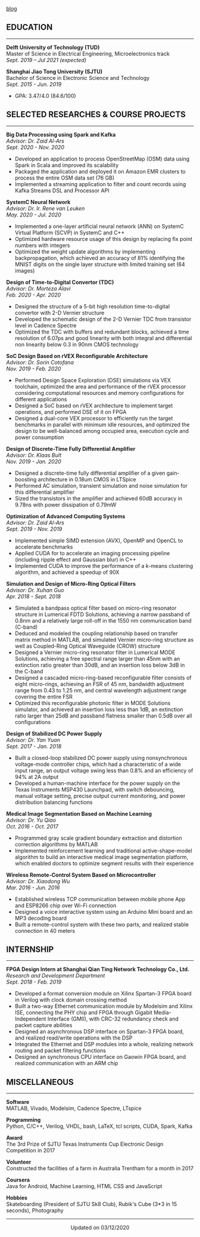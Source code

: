 <!-- # **Tianli Song** -->
<!-- - hcxxstl@gmail.com -->

[blog](posts/hacks.html)

## **EDUCATION**

---
**Delft University of Technology (TUD)**  
Master of Science in Electrical Engineering, Microelectronics track  
*Sept. 2019 – Jul 2021 (expected)*  

**Shanghai Jiao Tong University (SJTU)**  
Bachelor of Science in Electronic Science and Technology  
*Sept. 2015 - Jun. 2019*  

- GPA: 3.47/4.0 (84.6/100)

## **SELECTED RESEARCHES & COURSE PROJECTS**

---
**Big Data Processing using Spark and Kafka**  
*Advisor: Dr. Zaid Al-Ars*  
*Sept. 2020 - Nov. 2020*

- Developed an application to process OpenStreetMap (OSM) data using Spark in Scala and improved its scalability
- Packaged the application and deployed it on Amazon EMR clusters to process the entire OSM data set (76 GB)
- Implemented a streaming application to filter and count records using Kafka Streams DSL and Processor API

**SystemC Neural Network**  
*Advisor: Dr. Ir. Rene van Leuken*  
*May. 2020 - Jul. 2020*

- Implemented a one-layer artificial neural network (ANN) on SystemC Virtual Platform (SCVP) in SystemC and C++
- Optimized hardware resource usage of this design by replacing fix point numbers with integers
- Optimized the weight update algorithms by implementing backpropagation, which achieved an accuracy of 81% identifying the MNIST digits on the single layer structure with limited training set (64 images)

**Design of Time-to-Digital Convertor (TDC)**  
*Advisor: Dr. Morteza Alavi*  
*Feb. 2020 - Apr. 2020*

- Designed the structure of a 5-bit high resolution time-to-digital convertor with 2-D Vernier structure
- Developed the schematic design of the 2-D Vernier TDC from transistor level in Cadence Spectre
- Optimized the TDC with buffers and redundant blocks, achieved a time resolution of 6.07ps and good linearity with both integral and differential non linearity below 0.3 in 90nm CMOS technology

**SoC Design Based on rVEX Reconfigurable Architecture**  
*Advisor: Dr. Sorin Cotofana*  
*Nov. 2019 - Feb. 2020*  

- Performed Design Space Exploration (DSE) simulations via VEX toolchain, optimized the area and performance of the rVEX processor considering computational resources and memory configurations for different applications
- Designed a SoC based on rVEX architecture to implement target operations, and performed DSE of it on FPGA
- Designed a dual-core VEX processor to efficiently run the target benchmarks in parallel with minimum idle resources, and optimized the design to be well-balanced among occupied area, execution cycle and power consumption

**Design of Discrete-Time Fully Differential Amplifier**  
*Advisor: Dr. Klaas Bult*  
*Nov. 2019 - Jan. 2020*  

- Designed a discrete-time fully differential amplifier of a given gain-boosting architecture in 0.18um CMOS in LTSpice
- Performed AC simulation, transient simulation and noise simulation for this differential amplifier
- Sized the transistors in the amplifier and achieved 60dB accuracy in 9.78ns with power dissipation of 0.79mW

**Optimization of Advanced Computing Systems**  
*Advisor: Dr. Zaid Al-Ars*  
*Sept. 2019 - Nov. 2019*  

- Implemented simple SIMD extension (AVX), OpenMP and OpenCL to accelerate benchmarks
- Applied CUDA for to accelerate an imaging processing pipeline (including ripple effect and Gaussian blur) in C++
- Implemented CUDA to improve the performance of a k-means clustering algorithm, and achieved a speedup of 90X

**Simulation and Design of Micro-Ring Optical Filters**  
*Advisor: Dr. Xuhan Guo*  
*Apr. 2018 - Sept. 2018*  

- Simulated a bandpass optical filter based on micro-ring resonator structure in Lumerical FDTD Solutions, achieving a narrow passband of 0.8nm and a relatively large roll-off in the 1550 nm communication band (C-band)
- Deduced and modeled the coupling relationship based on transfer matrix method in MATLAB, and simulated Vernier micro-ring structure as well as Coupled-Ring Optical Waveguide (CROW) structure
- Designed a Vernier micro-ring resonator filter in Lumerical MODE Solutions, achieving a free spectral range larger than 45nm with an extinction ratio greater than 30dB, and an insertion loss below 3dB in the C-band
- Designed a cascaded micro-ring-based reconfigurable filter consists of eight micro-rings, achieving an FSR of 45 nm, bandwidth adjustment range from 0.43 to 1.25 nm, and central wavelength adjustment range covering the entire FSR
- Optimized this reconfigurable photonic filter in MODE Solutions simulator, and achieved an insertion loss less than 1dB, an extinction ratio larger than 25dB and passband flatness smaller than 0.5dB over all configurations

**Design of Stabilized DC Power Supply**  
*Advisor: Dr. Yan Yuan*  
*Sept. 2017 - Jan. 2018*  

- Built a closed-loop stabilized DC power supply using nonsynchronous voltage-mode controller chips, which had a characteristic of a wide input range, an output voltage swing less than 0.8% and an efficiency of 94% at 2A output
- Developed a human-machine interface for the power supply on the Texas Instruments MSP430 Launchpad, with switch debouncing, manual voltage setting, precise output current monitoring, and power distribution balancing functions

**Medical Image Segmentation Based on Machine Learning**  
*Advisor: Dr. Yu Qiao*  
*Oct. 2016 - Oct. 2017*  

- Programmed gray scale gradient boundary extraction and distortion correction algorithms by MATLAB
- Implemented reinforcement learning and traditional active-shape-model algorithm to build an interactive medical image segmentation platform, which enabled doctors to optimize segment results with their experience

**Wireless Remote-Control System Based on Microcontroller**  
*Advisor: Dr. Xiaodong Wu*  
*Mar. 2016 - Jun. 2016*  

- Established wireless TCP communication between mobile phone App and ESP8266 chip over Wi-Fi connection
- Designed a voice interactive system using an Arduino Mini board and an MP3 decoding board
- Built a remote-control system with these two parts, and realized stable connection in 40 meters

## **INTERNSHIP**  

---
**FPGA Design Intern at Shanghai Qian Ting Network Technology Co., Ltd.**
*Research and Development Department*  
*Sept. 2018 - Feb. 2019*  

- Developed a format conversion module on Xilinx Spartan-3 FPGA board in Verilog with clock domain crossing method
- Built a two-way Ethernet communication module by Modelsim and Xilinx ISE, connecting the PHY chip and FPGA through Gigabit Media-Independent Interface (GMII), with CRC-32 redundancy check and packet capture abilities
- Designed an asynchronous DSP interface on Spartan-3 FPGA board, and realized read/write operations with the DSP
- Integrated the Ethernet and DSP modules into a whole, realizing network routing and packet filtering functions
- Designed an synchronous CPU interface on Gaowin FPGA board, and realized communication with an ARM chip

## **MISCELLANEOUS**

---
**Software**  
MATLAB, Vivado, Modelsim, Cadence Spectre, LTspice

**Programming**  
Python, C/C++, Verilog, VHDL, bash, LaTeX, tcl scripts, CUDA, Spark, Kafka

**Award**  
The 3rd Prize of SJTU Texas Instruments Cup Electronic Design Competition in 2017

**Volunteer**  
Constructed the facilities of a farm in Australia Trentham for a month in 2017

**Coursera**  
Java for Android, Machine Learning, HTML CSS and JavaScript

**Hobbies**  
Skateboarding (President of SJTU Sk8 Club), Rubik's Cube (3*3 in 15 seconds), Photography

---
<center>Updated on 03/12/2020</center>
